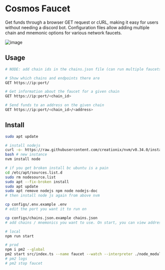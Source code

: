 # Cosmos Faucet

Get funds through a browser GET request or cURL, making it easy for users without needing a discord bot. Configuration files allow adding multiple chain and mnemonic options for various network faucets.

![image](https://user-images.githubusercontent.com/31943163/218350384-78cdf707-f3e7-425a-8d71-900dd5d6c9e3.png)

## Usage

```bash
# NODE: add chain ids in the chains.json file (can run multiple faucets on 1 instance)

# Show which chains and endpoints there are
GET https://ip:port/

# Get information about the faucet for a given chain
GET https://ip:port/<chain_id>

# Send funds to an address on the given chain
GET https://ip:port/<chain_id>/<address>
```

## Install

```bash
sudo apt update

# install nodejs
curl -o- https://raw.githubusercontent.com/creationix/nvm/v0.34.0/install.sh | bash
bash # new instance
nvm install node

# if you get broken install bc ubuntu is a pain
cd /etc/apt/sources.list.d 
sudo rm nodesource.list
sudo apt --fix-broken install
sudo apt update
sudo apt remove nodejs npm node nodejs-doc
# then install node js again from above nvm
```

```bash
cp configs/.env.example .env
# edit the port you want it to run on

cp configs/chains.json.example chains.json
# add chains / mnemonics you want to use. On start, you can view addresses via http://ip:port/<chain_id>

# local
npm run start

# prod
npm i pm2 --global
pm2 start src/index.ts --name faucet --watch --interpreter ./node_modules/.bin/ts-node
# pm2 logs
# pm2 stop faucet
```
